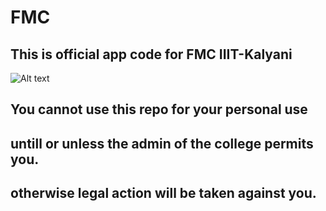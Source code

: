 # FMC

## This is official app code for FMC IIIT-Kalyani 
![Alt text](Component.png?raw=true "All Done")

## You cannot use this repo for your personal use
## untill or unless the admin of the college permits you.
## otherwise  legal action will be taken against you.
